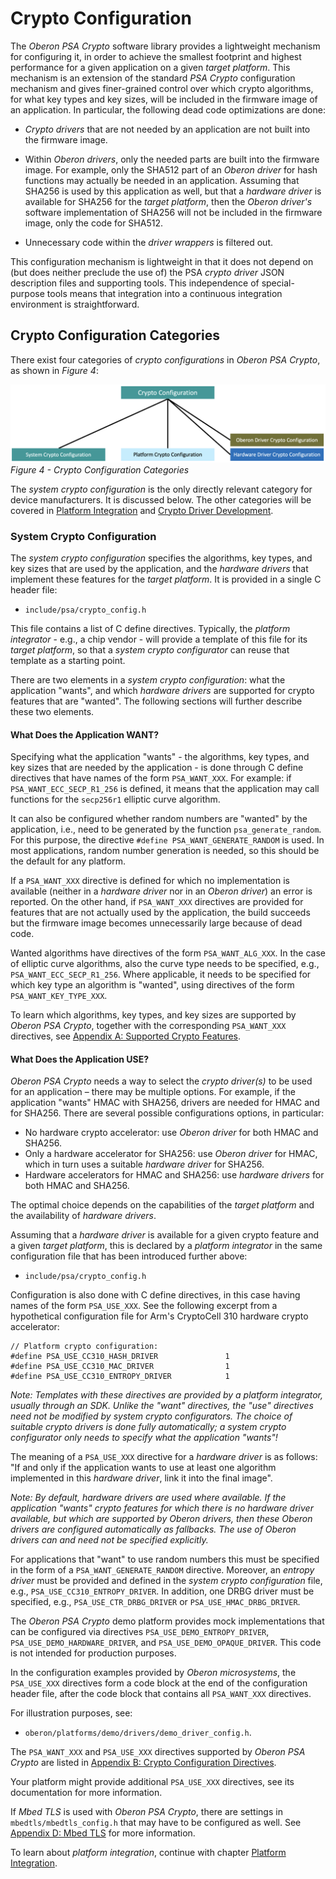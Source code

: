 # Crypto Configuration

The _Oberon PSA Crypto_ software library provides a lightweight mechanism for
configuring it, in order to achieve the smallest footprint and highest
performance for a given application on a given _target platform_. This mechanism
is an extension of the standard _PSA Crypto_ configuration mechanism and gives
finer-grained control over which crypto algorithms, for what key types and key
sizes, will be included in the firmware image of an application. In particular,
the following dead code optimizations are done:

- _Crypto drivers_ that are not needed by an application are not built into the
firmware image.

- Within _Oberon drivers_, only the needed parts are built into the firmware
image. For example, only the SHA512 part of an _Oberon driver_ for hash functions
may actually be needed in an application. Assuming that SHA256 is used by this
application as well, but that a _hardware driver_ is available for SHA256 for the
_target platform_, then the _Oberon driver's_ software implementation of SHA256
will not be included in the firmware image, only the code for SHA512.

- Unnecessary code within the _driver wrappers_ is filtered out.

This configuration mechanism is lightweight in that it does not depend on (but
does neither preclude the use of) the PSA _crypto driver_ JSON description files
and supporting tools. This independence of special-purpose tools means that
integration into a continuous integration environment is straightforward.

## Crypto Configuration Categories

There exist four categories of _crypto configurations_ in _Oberon PSA Crypto_, as
shown in _Figure 4_:

![Figure 4 - Crypto Configuration Categories](images/figure_4.png "Figure 4 - Crypto Configuration Categories")
_Figure 4 - Crypto Configuration Categories_

The _system crypto configuration_ is the only directly relevant category for
device manufacturers. It is discussed below. The other categories will be covered
in
[Platform Integration](Platform_Integration.md)
and
[Crypto Driver Development](Crypto_Driver_Development.md).

### System Crypto Configuration

The _system crypto configuration_ specifies the algorithms, key types, and key
sizes that are used by the application, and the _hardware drivers_ that implement
these features for the _target platform_. It is provided in a single C header file:

- `include/psa/crypto_config.h`

This file contains a list of C define directives. Typically, the _platform
integrator_ - e.g., a chip vendor - will provide a template of this file for its
_target platform_, so that a _system crypto configurator_ can reuse that template
as a starting point.

There are two elements in a _system crypto configuration_: what the application
"wants", and which _hardware drivers_ are supported for crypto features that
are "wanted". The following sections will further describe these two elements.

#### What Does the Application WANT?

Specifying what the application "wants" - the algorithms, key types, and key
sizes that are needed by the application - is done through C define directives
that have names of the form `PSA_WANT_XXX`. For example: if
`PSA_WANT_ECC_SECP_R1_256` is defined, it means that the application may call
functions for the `secp256r1` elliptic curve algorithm.

It can also be configured whether random numbers are "wanted" by the application,
i.e., need to be generated by the function `psa_generate_random`. For this
purpose, the directive `#define PSA_WANT_GENERATE_RANDOM` is used. In most
applications, random number generation is needed, so this should be the default
for any platform.

If a `PSA_WANT_XXX` directive is defined for which no implementation is available
(neither in a _hardware driver_ nor in an _Oberon driver_) an error is reported.
On the other hand, if `PSA_WANT_XXX` directives are provided for features that
are not actually used by the application, the build succeeds but the firmware
image becomes unnecessarily large because of dead code.

Wanted algorithms have directives of the form `PSA_WANT_ALG_XXX`. In the case of
elliptic curve algorithms, also the curve type needs to be specified, e.g.,
`PSA_WANT_ECC_SECP_R1_256`. Where applicable, it needs to be specified for which
key type an algorithm is "wanted", using directives of the form
`PSA_WANT_KEY_TYPE_XXX`.

To learn which algorithms, key types, and key sizes are supported by _Oberon PSA
Crypto_, together with the corresponding `PSA_WANT_XXX` directives, see
[Appendix A: Supported Crypto Features](Appendix_A_Supported_Crypto_Features.md).

#### What Does the Application USE?

_Oberon PSA Crypto_ needs a way to select the _crypto driver(s)_ to be used for
an application – there may be multiple options. For example, if the application
"wants" HMAC with SHA256, drivers are needed for HMAC and for SHA256. There are
several possible configurations options, in particular:

- No hardware crypto accelerator: use _Oberon driver_ for both HMAC and SHA256.
- Only a hardware accelerator for SHA256: use _Oberon driver_ for HMAC, which in
turn uses a suitable _hardware driver_ for SHA256.
- Hardware accelerators for HMAC and SHA256: use _hardware drivers_ for both HMAC
and SHA256.

The optimal choice depends on the capabilities of the _target platform_ and the
availability of _hardware drivers_.

Assuming that a _hardware driver_ is available for a given crypto feature and a
given _target platform_, this is declared by a _platform integrator_ in the same
configuration file that has been introduced further above:

- `include/psa/crypto_config.h`

Configuration is also done with C define directives, in this case having names of
the form `PSA_USE_XXX`. See the following excerpt from a hypothetical
configuration file for Arm's CryptoCell 310 hardware crypto accelerator:

    // Platform crypto configuration:
    #define PSA_USE_CC310_HASH_DRIVER               1
    #define PSA_USE_CC310_MAC_DRIVER                1
    #define PSA_USE_CC310_ENTROPY_DRIVER            1

*Note: Templates with these directives are provided by a _platform integrator_,
usually through an SDK. Unlike the "want" directives, the "use" directives need
_not_ be modified by _system crypto configurators_. The choice of suitable
_crypto drivers_ is done fully automatically; a _system crypto configurator_ only
needs to specify what the application "wants"!*

The meaning of a `PSA_USE_XXX` directive for a _hardware driver_ is as follows:
"If and only if the application wants to use at least one algorithm implemented
in this _hardware driver_, link it into the final image".

*Note: By default, _hardware drivers_ are used where available. If the
application "wants" crypto features for which there is no _hardware driver_
available, but which are supported by _Oberon drivers_, then these _Oberon
drivers_ are configured automatically as fallbacks. The use of _Oberon drivers_
can and need not be specified explicitly.*

For applications that "want" to use random numbers this must be specified in the
form of a `PSA_WANT_GENERATE_RANDOM` directive. Moreover, an _entropy driver_
must be provided and defined in the _system crypto configuration_ file, e.g.,
`PSA_USE_CC310_ENTROPY_DRIVER`. In addition, one DRBG driver must be specified,
e.g., `PSA_USE_CTR_DRBG_DRIVER` or `PSA_USE_HMAC_DRBG_DRIVER`.

The _Oberon PSA Crypto_ demo platform provides mock implementations that can be
configured via directives `PSA_USE_DEMO_ENTROPY_DRIVER`,
`PSA_USE_DEMO_HARDWARE_DRIVER`, and `PSA_USE_DEMO_OPAQUE_DRIVER`. This code is
not intended for production purposes.

In the configuration examples provided by _Oberon microsystems_, the
`PSA_USE_XXX` directives form a code block at the end of the configuration header
file, after the code block that contains all `PSA_WANT_XXX` directives.

For illustration purposes, see:

- `oberon/platforms/demo/drivers/demo_driver_config.h`.

The `PSA_WANT_XXX` and `PSA_USE_XXX` directives supported by _Oberon PSA Crypto_
are listed in
[Appendix B: Crypto Configuration Directives](Appendix_B_Crypto_Configuration_Directives.md).

Your platform might provide additional `PSA_USE_XXX` directives, see its
documentation for more information.

If _Mbed TLS_ is used with _Oberon PSA Crypto_, there are settings in
`mbedtls/mbedtls_config.h` that may have to be configured as well. See
[Appendix D: Mbed TLS](Appendix_D_Mbed_TLS.md)
for more information.

To learn about _platform integration_, continue with chapter
[Platform Integration](Platform_Integration.md).
